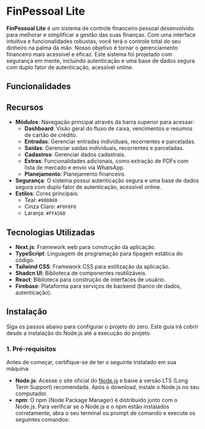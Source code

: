 # FinPessoal Lite

**FinPessoal Lite** é um sistema de controle financeiro pessoal desenvolvido para melhorar e simplificar a gestão das suas finanças. Com uma interface intuitiva e funcionalidades robustas, você terá o controle total do seu dinheiro na palma da mão. Nosso objetivo é tornar o gerenciamento financeiro mais acessível e eficaz. Este sistema foi projetado com segurança em mente, incluindo autenticação e uma base de dados segura com duplo fator de autenticação, acessível online.
    

## Funcionalidades
    
## Recursos

*   **Módulos**: Navegação principal através da barra superior para acessar:
    *   **Dashboard**: Visão geral do fluxo de caixa, vencimentos e resumos de cartão de crédito.
    *   **Entradas**: Gerenciar entradas individuais, recorrentes e parceladas.
    *   **Saídas**: Gerenciar saídas individuais, recorrentes e parceladas.
    *   **Cadastros**: Gerenciar dados cadastrais.
    *   **Extras**: Funcionalidades adicionais, como extração de PDFs com lista de mercado e envio via WhatsApp.
    *   **Planejamento**: Planejamento financeiro.
*   **Segurança**: O sistema possui autenticação segura e uma base de dados segura com duplo fator de autenticação, acessível online.
*   **Estilos**: Cores principais:
    *   Teal: `#008080`
    *   Cinza Claro: `#F0F0F0`
    *   Laranja: `#FFA500`

## Tecnologias Utilizadas
    
*   **Next.js**: Framework web para construção da aplicação.
*   **TypeScript**: Linguagem de programação para tipagem estática do código.
*   **Tailwind CSS**: Framework CSS para estilização da aplicação.
*   **Shadcn UI**: Biblioteca de componentes reutilizáveis.
*   **React**: Biblioteca para construção de interfaces de usuário.
*   **Firebase**: Plataforma para serviços de backend (banco de dados, autenticação).

## Instalação

Siga os passos abaixo para configurar o projeto do zero. Este guia irá cobrir desde a instalação do Node.js até a execução do projeto.

### 1. Pré-requisitos

Antes de começar, certifique-se de ter o seguinte instalado em sua máquina:

*   **Node.js**: Acesse o site oficial do [Node.js](https://nodejs.org/) e baixe a versão LTS (Long Term Support) recomendada. Após o download, instale o Node.js no seu computador.
*   **npm**: O npm (Node Package Manager) é distribuído junto com o Node.js. Para verificar se o Node.js e o npm estão instalados corretamente, abra o seu terminal ou prompt de comando e execute os seguintes comandos:

    
